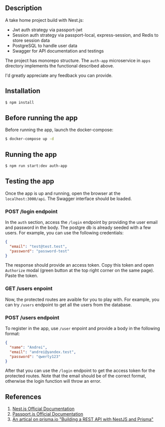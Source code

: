## Description

A take home project build with Nest.js:
- Jwt auth strategy via passport-jwt
- Session auth strategy via passport-local, express-session, and Redis to store session data
- PostgreSQL to handle user data
- Swagger for API documentation and testings

The project has monorepo structure. The `auth-app` microservice in `apps` directory implements the functional described above.

I'd greatly appreciate any feedback you can provide.

## Installation

```bash
$ npm install
```

## Before running the app

Before running the app, launch the docker-compose:
```bash
$ docker-compose up -d
```

## Running the app

```bash
$ npm run start:dev auth-app
```

## Testing the app

Once the app is up and running, open the browser at the `localhost:3000/api`. The Swagger interface should be loaded.

### POST /login endpoint

In the `auth` section, access the `/login` endpoint by providing the user email and password in the body. The postgre db is already seeded with a few users. For example, you can use the following credentials:
```JSON
{
  "email": "test@test.test",
  "password": "password-test"
}
```

The response should provide an access token. Copy this token and open `Authorize` modal (green button at the top right corner on the same page). Paste the token.

### GET /users enpoint 

Now, the protected routes are avaible for you to play with. For example, you can try `/users` endpoint to get all the users from the database.

### POST /users endpoint

To register in the app, use `/user` enpoint and provide a body in the following format:
```JSON
{
  "name": "Andrei",
  "email": "andrei@yandex.test",
  "password": "qwerty123"
}
```

After that you can use the `/login` endpoint to get the access token for the protected routes. Note that the email should be of the correct format, otherwise the login function will throw an error.


## References

1. [Nest.js Official Documentation](https://docs.nestjs.com/)
2. [Passport.js Official Documentation](https://www.passportjs.org/docs/)
3. [An artical on prisma.io "Building a REST API with NestJS and Prisma"](https://www.prisma.io/blog/nestjs-prisma-rest-api-7D056s1BmOL0)
